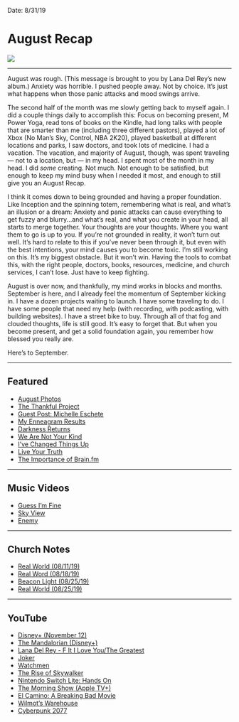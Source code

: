 Date: 8/31/19

# August Recap

![](https://i.imgur.com/vgo5eOu.png)

---- 

August was rough. (This message is brought to you by Lana Del Rey’s new album.) Anxiety was horrible. I pushed people away. Not by choice. It’s just what happens when those panic attacks and mood swings arrive.

The second half of the month was me slowly getting back to myself again. I did a couple things daily to accomplish this: Focus on becoming present, M Power Yoga, read tons of books on the Kindle, had long talks with people that are smarter than me (including three different pastors), played a lot of Xbox (No Man’s Sky, Control, NBA 2K20), played basketball at different locations and parks, I saw doctors, and took lots of medicine. I had a vacation. The vacation, and majority of August, though, was spent traveling — not to a location, but — in my head. I spent most of the month in my head. I did *some* creating. Not much. Not enough to be satisfied, but enough to keep my mind busy when I needed it most, and enough to still give you an August Recap.

I think it comes down to being grounded and having a proper foundation. Like Inception and the spinning totem, remembering what is real, and what’s an illusion or a dream: Anxiety and panic attacks can cause everything to get fuzzy and blurry...and what’s real, and what you create in your head, all starts to merge together. Your thoughts are your thoughts. Where you want them to go is up to you. If you’re not grounded in reality, it won’t turn out well. It’s hard to relate to this if you’ve never been through it, but even with the best intentions, your mind causes you to become toxic. I’m still working on this. It’s my biggest obstacle. But it won’t win. Having the tools to combat this, with the right people, doctors, books, resources, medicine, and church services, I can’t lose. Just have to keep fighting.

August is over now, and thankfully, my mind works in blocks and months. September is here, and I already feel the momentum of September kicking in. I have a dozen projects waiting to launch. I have some traveling to do. I have some people that need my help (with recording, with podcasting, with building websites). I have a street bike to buy. Through all of that fog and clouded thoughts, life is still good. It’s easy to forget that. But when you become present, and get a solid foundation again, you remember how blessed you really are. 

Here’s to September.

---- 

## Featured

- [August Photos](https://nashp.com/august-photos)
- [The Thankful Project](https://nashp.com/thanks)
- [Guest Post: Michelle Eschete](https://nashp.com/michelle)
- [My Enneagram Results](https://nashp.com/wepss)
- [Darkness Returns](https://nashp.com/darkness-returns)
- [We Are Not Your Kind](https://nashp.com/we-are-not-your-kind)
- [I’ve Changed Things Up](https://nashp.com/15-ways-that-ive-changed-things-up-lately)
- [Live Your Truth](https://nashp.com/live-your-truth)
- [The Importance of Brain.fm](https://nashp.com/brain)

---- 

## Music Videos

- [Guess I’m Fine](https://nashp.com/guess-im-fine-music-video)
- [Sky View](https://nashp.com/sky-view-music-video)
- [Enemy](https://nashp.com/enemy-music-video)

---- 

## Church Notes

- [Real World (08/11/19)](https://nashp.com/cc-real-world-8-11)
- [Real Word (08/18/19)](https://nashp.com/cross-church-notes-real-world-08/18/19)
- [Beacon Light (08/25/19)](https://nashp.com/beacon-light-notes-08/25/19)
- [Real World (08/25/19)](https://nashp.com/cross-church-notes-real-world-08/25/19)

---- 

## YouTube

- [Disney+ (November 12)](https://nashp.com/disney-start-streaming-november-12)
- [The Mandalorian (Disney+)](https://nashp.com/the-mandalorian-official-trailer)
- [Lana Del Rey - F It I Love You/The Greatest](https://nashp.com/lana-del-rey-f-it-i-love-you-and-the-greatest-official-video)
- [Joker](https://nashp.com/joker-final-trailer)
- [Watchmen](https://nashp.com/watchmen-official-hbo-comic-con-trailer)
- [The Rise of Skywalker](https://nashp.com/star-wars-the-rise-of-skywalker-d23-special-look)
- [Nintendo Switch Lite: Hands On](https://nashp.com/nintendo-switch-lite-hands-on-todays-game-boy)
- [The Morning Show (Apple TV+)](https://nashp.com/the-morning-show-%E2%80%94-official-trailer-apple-tv)
- [El Camino: A Breaking Bad Movie](https://nashp.com/el-camino-a-breaking-bad-movie-release-date-october-11-2019)
- [Wilmot’s Warehouse](https://nashp.com/wilmots-warehouse-launch-trailer)
- [Cyberpunk 2077](https://nashp.com/cyberpunk-2077thinspmdashthinspdeep-dive-video)
